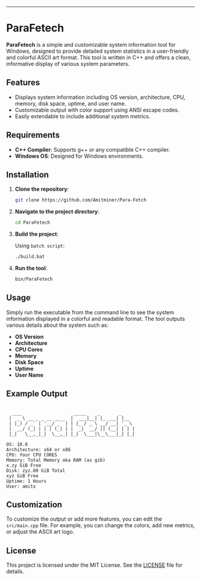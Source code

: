 ---

# ParaFetech

**ParaFetech** is a simple and customizable system information tool for Windows, designed to provide detailed system statistics in a user-friendly and colorful ASCII art format. This tool is written in C++ and offers a clean, informative display of various system parameters.

## Features

- Displays system information including OS version, architecture, CPU, memory, disk space, uptime, and user name.
- Customizable output with color support using ANSI escape codes.
- Easily extendable to include additional system metrics.

## Requirements

- **C++ Compiler**: Supports g++ or any compatible C++ compiler.
- **Windows OS**: Designed for Windows environments.

## Installation

1. **Clone the repository**:

    ```sh
    git clone https://github.com/Amitminer/Para-Fetch
    ```

2. **Navigate to the project directory**:

    ```sh
    cd ParaFetech
    ```

3. **Build the project**:

    Using `batch script`:

    ```sh
    ./build.bat
    ```

4. **Run the tool**:

    ```sh
    bin/ParaFetech
    ```

## Usage

Simply run the executable from the command line to see the system information displayed in a colorful and readable format. The tool outputs various details about the system such as:

- **OS Version**
- **Architecture**
- **CPU Cores**
- **Memory**
- **Disk Space**
- **Uptime**
- **User Name**

## Example Output

```

  ____                   _____    _       _     
 |  _ \ __ _ _ __ __ _  |  ___|__| |_ ___| |__  
 | |_) / _` | '__/ _` | | |_ / _ \ __/ __| '_ \ 
 |  __/ (_| | | | (_| | |  _|  __/ || (__| | | |
 |_|   \__,_|_|  \__,_| |_|  \___|\__\___|_| |_|
                                                
OS: 10.0
Architecture: x64 or x86
CPU: Your CPU CORES
Memory: Total Memory aka RAM (as gib)
x.zy GiB Free
Disk: zyz.00 GiB Total
xyz GiB Free
Uptime: 1 Hours
User: amitx
```

## Customization

To customize the output or add more features, you can edit the `src/main.cpp` file. For example, you can change the colors, add new metrics, or adjust the ASCII art logo.

## License

This project is licensed under the MIT License. See the [LICENSE](LICENSE) file for details.
